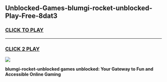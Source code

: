 
## Unblocked-Games-blumgi-rocket-unblocked-Play-Free-8dat3
<h3>
<a href="https://premium76.site?title=blumgi-rocket-unblocked&ref=12A">CLICK TO PLAY</a></h3>
<hr>

<h3>
<a href="https://premium76.site?title=blumgi-rocket-unblocked&ref=12A">CLICK 2 PLAY</a>
  
</h3>

<a href="https://premium76.site?title=blumgi-rocket-unblocked&ref=12A"><img src="https://clearcache.store/games.png"></a>


**blumgi-rocket-unblocked games unblocked: Your Gateway to Fun and Accessible Online Gaming**
